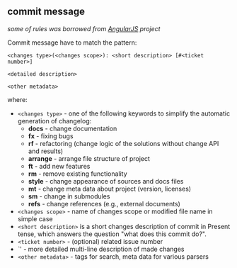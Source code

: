 commit message
--------------
_some of rules was borrowed from [AngularJS](https://github.com/angular/angular.js/blob/master/CONTRIBUTING.md) project_

Commit message have to match the pattern:
```
<changes type>(<changes scope>): <short description> [#<ticket number>]

<detailed description>

<other metadata>
```
where:
- `<changes type>` - one of the following keywords to simplify the automatic generation of changelog:
	- **docs** - change documentation
	- **fx** - fixing bugs
	- **rf** - refactoring (change logic of the solutions without change API and results)
	- **arrange** - arrange file structure of project
	- **ft** - add new features
	- **rm** - remove existing functionality 
	- **style** - change appearance of sources and docs files
	- **mt** - change meta data about project (version, licenses)
	- **sm** - change in submodules
	- **refs** - change references (e.g., external documents)
- `<changes scope>` - name of changes scope or modified file name in simple case
- `<short description>` is a short changes description of commit in Present tense, which answers the question "what does this commit do?".
- `<ticket number>` - (optional) related issue number
- `<detailed description>' - more detailed multi-line description of made changes
- `<other metadata>` - tags for search, meta data for various parsers

